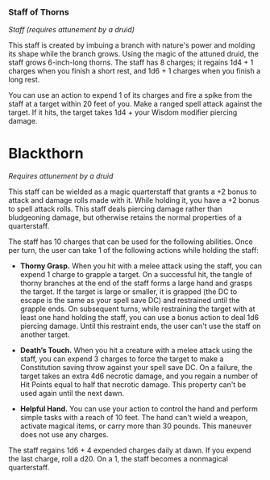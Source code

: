 ### Staff of Thorns

_Staff (requires attunement by a druid)_

This staff is created by imbuing a branch with nature's power and molding its shape while the branch grows. Using the magic of the attuned druid, the staff grows 6-inch-long thorns. The staff has 8 charges; it regains 1d4 + 1 charges when you finish a short rest, and 1d6 + 1 charges when you finish a long rest.

You can use an action to expend 1 of its charges and fire a spike from the staff at a target within 20 feet of you. Make a ranged spell attack against the target. If it hits, the target takes 1d4 + your Wisdom modifier piercing damage.

# Blackthorn

_Requires attunement by a druid_

This staff can be wielded as a magic quarterstaff that grants a +2 bonus to attack and damage rolls made with it. While holding it, you have a +2 bonus to spell attack rolls. This staff deals piercing damage rather than bludgeoning damage, but otherwise retains the normal properties of a quarterstaff.

The staff has 10 charges that can be used for the following abilities. Once per turn, the user can take 1 of the following actions while holding the staff:

-   **Thorny Grasp.** When you hit with a melee attack using the staff, you can expend 1 charge to grapple a target. On a successful hit, the tangle of thorny branches at the end of the staff forms a large hand and grasps the target. If the target is large or smaller, it is grapped (the DC to escape is the same as your spell save DC) and restrained until the grapple ends. On subsequent turns, while restraining the target with at least one hand holding the staff, you can use a bonus action to deal 1d6 piercing damage. Until this restraint ends, the user can't use the staff on another target.
    
-   **Death’s Touch.** When you hit a creature with a melee attack using the staff, you can expend 3 charges to force the target to make a Constitution saving throw against your spell save DC. On a failure, the target takes an extra 4d6 necrotic damage, and you regain a number of Hit Points equal to half that necrotic damage. This property can't be used again until the next dawn.
    
-   **Helpful Hand.** You can use your action to control the hand and perform simple tasks with a reach of 10 feet. The hand can't wield a weapon, activate magical items, or carry more than 30 pounds. This maneuver does not use any charges.
    

The staff regains 1d6 + 4 expended charges daily at dawn. If you expend the last charge, roll a d20. On a 1, the staff becomes a nonmagical quarterstaff.
